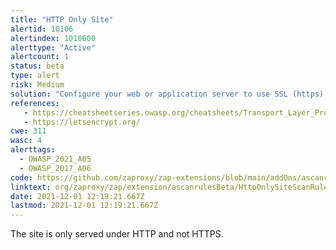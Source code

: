 ```yaml
---
title: "HTTP Only Site"
alertid: 10106
alertindex: 1010600
alerttype: "Active"
alertcount: 1
status: beta
type: alert
risk: Medium
solution: "Configure your web or application server to use SSL (https)."
references:
   - https://cheatsheetseries.owasp.org/cheatsheets/Transport_Layer_Protection_Cheat_Sheet.html
   - https://letsencrypt.org/
cwe: 311
wasc: 4
alerttags: 
  - OWASP_2021_A05
  - OWASP_2017_A06
code: https://github.com/zaproxy/zap-extensions/blob/main/addOns/ascanrulesBeta/src/main/java/org/zaproxy/zap/extension/ascanrulesBeta/HttpOnlySiteScanRule.java
linktext: org/zaproxy/zap/extension/ascanrulesBeta/HttpOnlySiteScanRule.java
date: 2021-12-01 12:19:21.667Z
lastmod: 2021-12-01 12:19:21.667Z
---
```

The site is only served under HTTP and not HTTPS.
